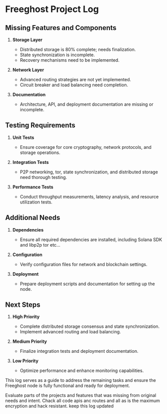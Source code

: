 # Freeghost Project Log

## Missing Features and Components

1. **Storage Layer**
   - Distributed storage is 80% complete; needs finalization.
   - State synchronization is incomplete.
   - Recovery mechanisms need to be implemented.

2. **Network Layer**
   - Advanced routing strategies are not yet implemented.
   - Circuit breaker and load balancing need completion.

3. **Documentation**
   - Architecture, API, and deployment documentation are missing or incomplete.

## Testing Requirements

1. **Unit Tests**
   - Ensure coverage for core cryptography, network protocols, and storage operations.

2. **Integration Tests**
   - P2P networking, tor, state synchronization, and distributed storage need thorough testing.

3. **Performance Tests**
   - Conduct throughput measurements, latency analysis, and resource utilization tests.

## Additional Needs

1. **Dependencies**
   - Ensure all required dependencies are installed, including Solana SDK and libp2p tor etc...

2. **Configuration**
   - Verify configuration files for network and blockchain settings.

3. **Deployment**
   - Prepare deployment scripts and documentation for setting up the node.

## Next Steps

1. **High Priority**
   - Complete distributed storage consensus and state synchronization.
   - Implement advanced routing and load balancing.

2. **Medium Priority**
   - Finalize integration tests and deployment documentation.

3. **Low Priority**
   - Optimize performance and enhance monitoring capabilities.

This log serves as a guide to address the remaining tasks and ensure the Freeghost node is fully functional and ready for deployment.

Evaluate parts of the projects and features that was missing from original needs and intent. Chack all code apis anc routes and all as is the maximum encryption and hack resistant. 
keep this log updated